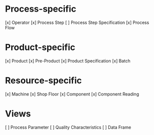 # Process-specific
[x] Operator
[x] Process Step
[ ] Process Step Specification
[x] Process Flow

# Product-specific
[x] Product
[x] Pre-Product
[x] Product Specification
[x] Batch

# Resource-specific
[x] Machine
[x] Shop Floor
[x] Component
[x] Component Reading

# Views
[ ] Process Parameter
[ ] Quality Characteristics
[ ] Data Frame